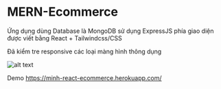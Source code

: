 # MERN-Ecommerce

Ứng dụng dùng Database là MongoDB sử dụng ExpressJS phía giao diện được viết bằng React + Tailwindcss/CSS

Đã kiểm tre responsive các loại màng hình thông dụng

![alt text](https://res.cloudinary.com/anh-minh/image/upload/v1627641420/Demo/1_owgwat.png)

Demo https://minh-react-ecommerce.herokuapp.com/
